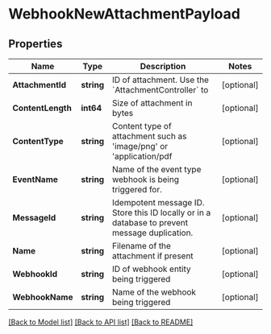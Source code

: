 # WebhookNewAttachmentPayload

## Properties

Name | Type | Description | Notes
------------ | ------------- | ------------- | -------------
**AttachmentId** | **string** | ID of attachment. Use the &#x60;AttachmentController&#x60; to | [optional] 
**ContentLength** | **int64** | Size of attachment in bytes | [optional] 
**ContentType** | **string** | Content type of attachment such as &#39;image/png&#39; or &#39;application/pdf | [optional] 
**EventName** | **string** | Name of the event type webhook is being triggered for. | [optional] 
**MessageId** | **string** | Idempotent message ID. Store this ID locally or in a database to prevent message duplication. | [optional] 
**Name** | **string** | Filename of the attachment if present | [optional] 
**WebhookId** | **string** | ID of webhook entity being triggered | [optional] 
**WebhookName** | **string** | Name of the webhook being triggered | [optional] 

[[Back to Model list]](../README#documentation-for-models) [[Back to API list]](../README#documentation-for-api-endpoints) [[Back to README]](../README)


